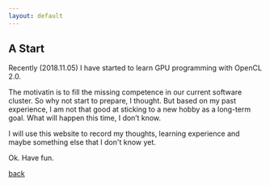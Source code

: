 ```yaml
---
layout: default
---
```

## A Start

Recently (2018.11.05) I have started to learn GPU programming with OpenCL 2.0. 

The motivatin is to fill the missing competence in our current software cluster. So why not start to prepare, I thought. But based on my past experience, I am not that good at sticking to a new hobby as a long-term goal. What will happen this time, I don’t know. 

I will use this website to record my thoughts, learning experience and maybe something else that I don't know yet.

Ok. Have fun.

[back](../)
